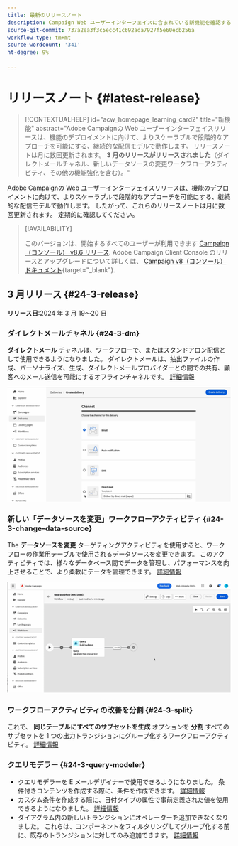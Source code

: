 ```yaml
---
title: 最新のリリースノート
description: Campaign Web ユーザーインターフェイスに含まれている新機能を確認する
source-git-commit: 737a2ea3f3c5ecc41c692ada7927f5e60ecb256a
workflow-type: tm+mt
source-wordcount: '341'
ht-degree: 9%

---
```


# リリースノート {#latest-release}


>[!CONTEXTUALHELP]
>id="acw_homepage_learning_card2"
>title="新機能"
>abstract="Adobe Campaignの Web ユーザーインターフェイスリリースは、機能のデプロイメントに向けて、よりスケーラブルで段階的なアプローチを可能にする、継続的な配信モデルで動作します。 リリースノートは月に数回更新されます。 **3 月のリリースがリリースされました**（ダイレクトメールチャネル、新しいデータソースの変更ワークフローアクティビティ、その他の機能強化を含む）。"


<!--Last update: **March 19, 2024**-->

Adobe Campaignの Web ユーザーインターフェイスリリースは、機能のデプロイメントに向けて、よりスケーラブルで段階的なアプローチを可能にする、継続的な配信モデルで動作します。 したがって、これらのリリースノートは月に数回更新されます。 定期的に確認してください。

>[!AVAILABILITY]
>
>このバージョンは、開始するすべてのユーザーが利用できます [Campaign （コンソール） v8.6 リリース](https://experienceleague.adobe.com/docs/campaign/campaign-v8/releases/release-notes.html?lang=ja). Adobe Campaign Client Console のリリースとアップグレードについて詳しくは、 [Campaign v8（コンソール）ドキュメント](https://experienceleague.adobe.com/docs/campaign/campaign-v8/releases/upgrades.html?lang=ja){target="_blank"}.

## 3 月リリース {#24-3-release}

**リリース日**:2024 年 3 月 19～20 日

### ダイレクトメールチャネル {#24-3-dm}

**ダイレクトメール** チャネルは、ワークフローで、またはスタンドアロン配信として使用できるようになりました。 ダイレクトメールは、抽出ファイルの作成、パーソナライズ、生成、ダイレクトメールプロバイダーとの間での共有、顧客へのメール送信を可能にするオフラインチャネルです。 [詳細情報](../direct-mail/gs-direct-mail.md)

![](../assets/do-not-localize/direct-mail.gif)

### 新しい「データソースを変更」ワークフローアクティビティ {#24-3-change-data-source}

The **データソースを変更** ターゲティングアクティビティを使用すると、ワークフローの作業用テーブルで使用されるデータソースを変更できます。 このアクティビティでは、様々なデータベース間でデータを管理し、パフォーマンスを向上させることで、より柔軟にデータを管理できます。 [詳細情報](../workflows/activities/change-data-source.md)

![](../assets/do-not-localize/change-data-source.gif)

### ワークフローアクティビティの改善を分割 {#24-3-split}

これで、 **同じテーブルにすべてのサブセットを生成** オプションを **分割** すべてのサブセットを 1 つの出力トランジションにグループ化するワークフローアクティビティ。 [詳細情報](../workflows/activities/split.md)

### クエリモデラー {#24-3-query-modeler}

* クエリモデラーを E メールデザイナーで使用できるようになりました。 条件付きコンテンツを作成する際に、条件を作成できます。 [詳細情報](../personalization/conditions.md)
* カスタム条件を作成する際に、日付タイプの属性で事前定義された値を使用できるようになりました。 [詳細情報](../query/build-query.md)
* ダイアグラム内の新しいトランジションにオペレーターを追加できなくなりました。 これらは、コンポーネントをフィルタリングしてグループ化する前に、既存のトランジションに対してのみ追加できます。 [詳細情報](../query/build-query.md)

